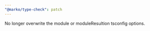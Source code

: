 ```yaml
---
"@marko/type-check": patch
---
```


No longer overwrite the module or moduleResultion tsconfig options.
